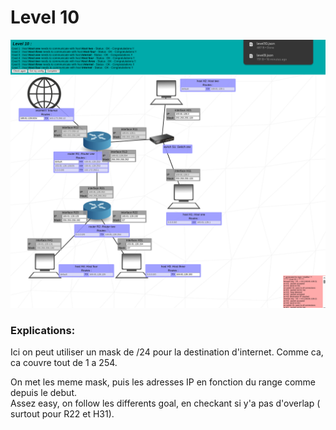 # Level 10

![level10](https://github.com/Melodycherry/NetPractice/blob/main/img/level10.png)  

### Explications:  

Ici on peut utiliser un mask de /24 pour la destination d'internet. Comme ca, ca couvre tout de 1 a 254.  

On met les meme mask, puis les adresses IP en fonction du range comme depuis le debut.  
Assez easy, on follow les differents goal, en checkant si y'a pas d'overlap ( surtout pour R22 et H31).  